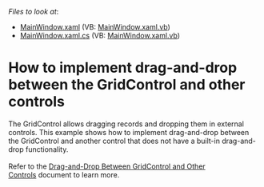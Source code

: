 <!-- default file list -->
*Files to look at*:

* [MainWindow.xaml](./CS/MainWindow.xaml) (VB: [MainWindow.xaml.vb](./VB/MainWindow.xaml.vb))
* [MainWindow.xaml.cs](./CS/MainWindow.xaml.cs) (VB: [MainWindow.xaml.vb](./VB/MainWindow.xaml.vb))
<!-- default file list end -->
# How to implement drag-and-drop between the GridControl and other controls


The GridControl allows dragging records and dropping them in external controls. This example shows how to implement drag-and-drop between the GridControl and another control that does not have a built-in drag-and-drop functionality.<br><br>Refer to the <a href="https://documentation.devexpress.com/WPF/119260/Controls-and-Libraries/Data-Grid/Drag-and-Drop/Drag-and-Drop-Between-GridControl-and-Other-Controls">Drag-and-Drop Between GridControl and Other Controls</a> document to learn more.

<br/>


